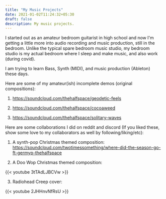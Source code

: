 ```yaml
---
title: "My Music Projects"
date: 2021-01-02T11:24:32+05:30
draft: false
description: My music projects.
---
```


I started out as an amateur bedroom guitarist in high school and now I'm getting a little more into audio recording and music production, still in the bedroom. Unlike the typical spare bedroom music studio, my bedroom studio is my actual bedroom where I sleep and make music, and also work (during covid).

I am trying to learn Bass, Synth (MIDI), and music production (Ableton) these days.

Here are some of my amateur(ish) incomplete demos (original compositions):

1. https://soundcloud.com/thehalfspace/geodetic-feels

2. https://soundcloud.com/thehalfspace/cocoaweed

3. https://soundcloud.com/thehalfspace/solitary-waves


Here are some collaborations I did on reddit and discord (If you liked these, show some love to my collaborators as well by following/liking/etc):

1. A synth-pop Christmas themed composition: https://soundcloud.com/twotimessomething/where-did-the-season-go-ft-germyp-thehalfspace

2. A Doo Wop Christmas themed composition: 

{{< youtube 3tTAdLJBCVw >}}

3. Radiohead Creep cover:

{{< youtube 2JHHnvNfRsU >}} 


